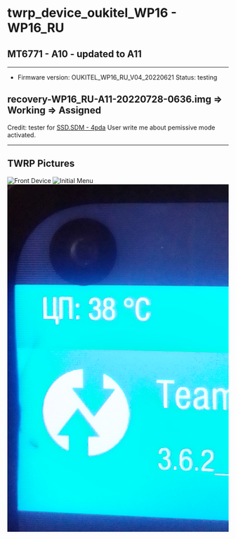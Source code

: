 # twrp_device_oukitel_WP16 - WP16_RU
## MT6771 - A10 - updated to A11
---------------
- Firmware version: OUKITEL_WP16_RU_V04_20220621
Status: testing

recovery-WP16_RU-A11-20220728-0636.img => Working => Assigned
------------------------------------

Credit: tester for [SSD.SDM - 4pda](https://4pda.to/forum/index.php?showuser=10823078)
User write me about pemissive mode activated.

--------------------------------
TWRP Pictures
-------------
![Front Device](https://cdn-files.kimovil.com/phone_front/0006/93/thumb_592509_phone_front_big.jpg)
![Initial Menu](https://github.com/lopestom/twrp_device_oukitel_WP16_RU/blob/recovery/pictures/TWRP-Screenshot_2022-07-28-16-35-03.png)
![Camera Cutout](https://github.com/lopestom/twrp_device_oukitel_WP16/blob/recovery/pictures/IMG_20220801_102102.png?raw=true)

